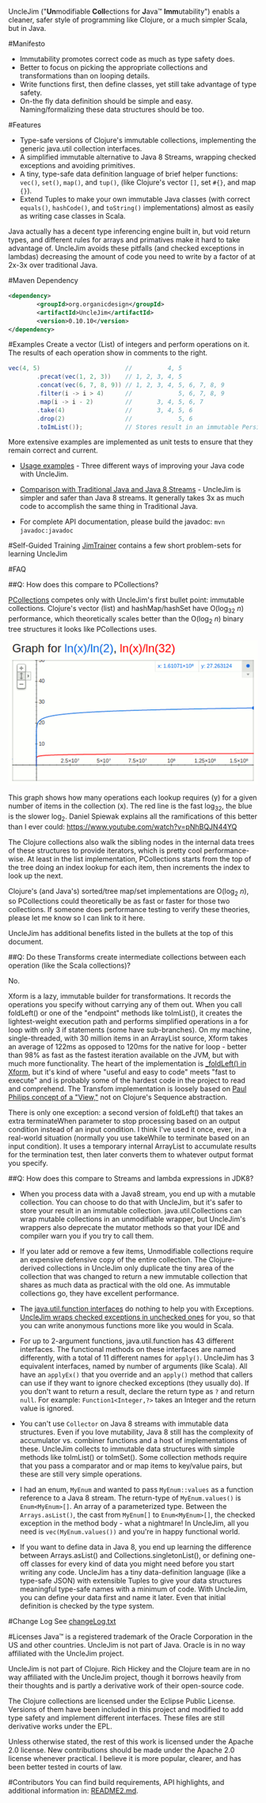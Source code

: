 UncleJim ("**Un**modifiable **Coll**ections for **J**ava™ **Imm**utability") enabls a cleaner, safer style of programming like Clojure, or a much simpler Scala, but in Java.

#Manifesto

* Immutability promotes correct code as much as type safety does.
* Better to focus on picking the appropriate collections and transformations than on looping details.
* Write functions first, then define classes, yet still take advantage of type safety.
* On-the fly data definition should be simple and easy.  Naming/formalizing these data structures should be too.

#Features

* Type-safe versions of Clojure's immutable collections, implementing the generic java.util collection interfaces.
* A simplified immutable alternative to Java 8 Streams, wrapping checked exceptions and avoiding primitives.
* A tiny, type-safe data definition language of brief helper functions: `vec()`, `set()`, `map()`, and `tup()`, (like Clojure's vector `[]`, set `#{}`, and map `{}`).
* Extend Tuples to make your own immutable Java classes (with correct `equals()`, `hashCode()`, and `toString()` implementations) almost as easily as writing case classes in Scala.

Java actually has a decent type inferencing engine built in, but void return types, and different rules for arrays and primatives make it hard to take advantage of.
UncleJim avoids these pitfalls (and checked exceptions in lambdas) decreasing the amount of code you need to write by a factor of at 2x-3x over traditional Java.

#Maven Dependency
```xml
<dependency>
        <groupId>org.organicdesign</groupId>
        <artifactId>UncleJim</artifactId>
        <version>0.10.10</version>
</dependency>
```

#Examples
Create a vector (List) of integers and perform operations on it.
The results of each operation show in comments to the right.
```java
vec(4, 5)                        //          4, 5
        .precat(vec(1, 2, 3))    // 1, 2, 3, 4, 5
        .concat(vec(6, 7, 8, 9)) // 1, 2, 3, 4, 5, 6, 7, 8, 9
        .filter(i -> i > 4)      //             5, 6, 7, 8, 9
        .map(i -> i - 2)         //       3, 4, 5, 6, 7
        .take(4)                 //       3, 4, 5, 6
        .drop(2)                 //             5, 6
        .toImList());            // Stores result in an immutable PersistentVector
```

More extensive examples are implemented as unit tests to ensure that they remain correct and current.

* [Usage examples](src/test/java/org/organicdesign/fp/UsageExampleTest.java#L34) - Three different ways of improving your Java code with UncleJim.

* [Comparison with Traditional Java and Java 8 Streams](src/test/java/org/organicdesign/fp/TradJavaStreamComparisonTest.java#L22) - UncleJim is simpler and safer than Java 8 streams.  It generally takes 3x as much code to accomplish the same thing in Traditional Java.

* For complete API documentation, please build the javadoc: `mvn javadoc:javadoc`

#Self-Guided Training
[JimTrainer](https://github.com/GlenKPeterson/JimTrainer) contains a few short problem-sets for learning UncleJim 

#FAQ

##Q: How does this compare to PCollections?

[PCollections](http://pcollections.org/) competes only with UncleJim's first bullet point: immutable collections.
Clojure's vector (list) and hashMap/hashSet have O(log<sub>32</sub> *n*) performance, which theoretically scales better than the O(log<sub>2</sub> *n*) binary tree structures it looks like PCollections uses.

![Graph of Log base 32 (red) vs. Log base 2 (blue)](logBase2VsLogBase32.png)

This graph shows how many operations each lookup requires (y) for a given number of items in the collection (x).  The red line is the fast log<sub>32</sub>, the blue is the slower log<sub>2</sub>.
Daniel Spiewak explains all the ramifications of this better than I ever could: https://www.youtube.com/watch?v=pNhBQJN44YQ

The Clojure collections also walk the sibling nodes in the internal data trees of these structures to provide iterators, which is pretty cool performance-wise.
At least in the list implementation, PCollections starts from the top of the tree doing an index lookup for each item, then increments the index to look up the next.

Clojure's (and Java's) sorted/tree map/set implementations are O(log<sub>2</sub> *n*), so PCollections could theoretically be as fast or faster for those two collections.
If someone does performance testing to verify these theories, please let me know so I can link to it here.

UncleJim has additional benefits listed in the bullets at the top of this document.

##Q: Do these Transforms create intermediate collections between each operation (like the Scala collections)?

No.

Xform is a lazy, immutable builder for transformations.
It records the operations you specify without carrying any of them out.
When you call foldLeft() or one of the "endpoint" methods like toImList(), it creates the lightest-weight execution path and performs simplified operations in a for loop with only 3 if statements (some have sub-branches).
On my machine, single-threaded, with 30 million items in an ArrayList source, Xform takes an average of 122ms as opposed to 120ms for the native for loop - better than 98% as fast as the fastest iteration available on the JVM, but with much more functionality.
The heart of the implementation is [_foldLeft() in Xform](src/main/java/org/organicdesign/fp/xform/Xform.java), but it's kind of where "useful and easy to code" meets "fast to execute" and is probably some of the hardest code in the project to read and comprehend.
The Transfom implementation is loosely based on [Paul Philips concept of a "View,"](https://www.youtube.com/watch?v=uiJycy6dFSQ&t=26m19s) not on Clojure's Sequence abstraction.

There is only one exception: a second version of foldLeft() that takes an extra terminateWhen parameter to stop processing based on an output condition instead of an input condition.
I think I've used it once, ever, in a real-world situation (normally you use takeWhile to terminate based on an input condition).
It uses a temporary internal ArrayList to accumulate results for the termination test, then later converts them to whatever output format you specify.

##Q: How does this compare to Streams and lambda expressions in JDK8?

* When you process data with a Java8 stream, you end up with a mutable collection.
You can choose to do that with UncleJim, but it's safer to store your result in an immutable collection.
java.util.Collections can wrap mutable collections in an unmodifiable wrapper, but UncleJim's wrappers also deprecate the mutator methods so that your IDE and compiler warn you if you try to call them.

* If you later add or remove a few items, Unmodifiable collections require an expensive defensive copy of the entire collection.
The Clojure-derived collections in UncleJim only duplicate the tiny area of the collection that was changed
to return a new immutable collection that shares as much data as practical with the old one.
As immutable collections go, they have excellent performance.

* The [java.util.function interfaces](src/test/java/org/organicdesign/fp/TradJavaStreamComparisonTest.java#L258) do nothing to help you with Exceptions.
 [UncleJim wraps checked exceptions in unchecked ones](src/main/java/org/organicdesign/fp/function/Function1.java#L29) for you, so that you can write
 anonymous functions more like you would in Scala.

* For up to 2-argument functions, java.util.function has 43 different interfaces.
The functional methods on these interfaces are named differently, with a total of 11 different names for `apply()`.
UncleJim has 3 equivalent interfaces, named by number of arguments (like Scala).
All have an `applyEx()` that you override and an `apply()` method that callers can use if they want to ignore checked exceptions (they usually do).
If you don't want to return a result, declare the return type as `?` and return `null`.
For example: `Function1<Integer,?>` takes an Integer and the return value is ignored.

* You can't use `Collector` on Java 8 streams with immutable data structures.  Even if you love mutability, Java 8 still has the complexity of accumulator vs. combiner functions and a host of implementations of these.  UncleJim collects to immutable data structures with simple methods like toImList() or toImSet().  Some collection methods require that you pass a comparator and or map items to key/value pairs, but these are still very simple operations.

* I had an enum, `MyEnum` and wanted to pass `MyEnum::values` as a function reference to a Java 8 stream.  The return-type of `MyEnum.values()` is  `Enum<MyEnum>[]`.  An array of a parameterized type.  Between the `Arrays.asList()`, the cast from `MyEnum[]` to `Enum<MyEnum>[]`, the checked exception in the method body - what a nightmare!  In UncleJim, all you need is `vec(MyEnum.values())` and you're in happy functional world.

* If you want to define data in Java 8, you end up learning the difference between Arrays.asList() and Collections.singletonList(), or defining one-off classes for every kind of data you might need before you start writing any code. UncleJim has a tiny data-definition language (like a type-safe JSON) with extensible Tuples to give your data structures meaningful type-safe names with a minimum of code.  With UncleJim, you can define your data first and name it later.  Even that initial definition is checked by the type system.

#Change Log
See [changeLog.txt](changeLog.txt)

#Licenses
Java&trade; is a registered trademark of the Oracle Corporation in the US and other countries.
UncleJim is not part of Java.
Oracle is in no way affiliated with the UncleJim project.

UncleJim is not part of Clojure.
Rich Hickey and the Clojure team are in no way affiliated with the UncleJim project, though it borrows heavily from their thoughts and is partly a derivative work of their open-source code.

The Clojure collections are licensed under the Eclipse Public License.
Versions of them have been included in this project and modified to add type safety and implement different interfaces.
These files are still derivative works under the EPL.

Unless otherwise stated, the rest of this work is licensed under the Apache 2.0 license.
New contributions should be made under the Apache 2.0 license whenever practical.
I believe it is more popular, clearer, and has been better tested in courts of law.

#Contributors
You can find build requirements, API highlights, and additional information in: [README2.md](README2.md).
